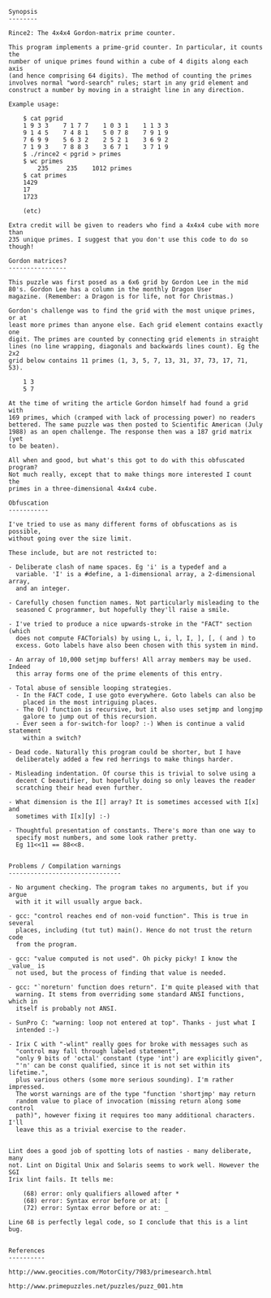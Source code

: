     Synopsis
    --------

    Rince2: The 4x4x4 Gordon-matrix prime counter.

    This program implements a prime-grid counter. In particular, it counts the
    number of unique primes found within a cube of 4 digits along each axis
    (and hence comprising 64 digits). The method of counting the primes
    involves normal "word-search" rules; start in any grid element and
    construct a number by moving in a straight line in any direction.

    Example usage:

        $ cat pgrid
        1 9 3 3    7 1 7 7    1 0 3 1    1 1 3 3
        9 1 4 5    7 4 8 1    5 0 7 8    7 9 1 9
        7 6 9 9    5 6 3 2    2 5 2 1    3 6 9 2
        7 1 9 3    7 8 8 3    3 6 7 1    3 7 1 9
        $ ./rince2 < pgrid > primes
        $ wc primes
            235     235    1012 primes
        $ cat primes
        1429
        17
        1723

        (etc)

    Extra credit will be given to readers who find a 4x4x4 cube with more than
    235 unique primes. I suggest that you don't use this code to do so though!

    Gordon matrices?
    ----------------

    This puzzle was first posed as a 6x6 grid by Gordon Lee in the mid
    80's. Gordon Lee has a column in the monthly Dragon User
    magazine. (Remember: a Dragon is for life, not for Christmas.)

    Gordon's challenge was to find the grid with the most unique primes, or at
    least more primes than anyone else. Each grid element contains exactly one
    digit. The primes are counted by connecting grid elements in straight
    lines (no line wrapping, diagonals and backwards lines count). Eg the 2x2
    grid below contains 11 primes (1, 3, 5, 7, 13, 31, 37, 73, 17, 71, 53).

        1 3
        5 7

    At the time of writing the article Gordon himself had found a grid with
    169 primes, which (cramped with lack of processing power) no readers
    bettered. The same puzzle was then posted to Scientific American (July
    1988) as an open challenge. The response then was a 187 grid matrix (yet
    to be beaten).

    All when and good, but what's this got to do with this obfuscated program?
    Not much really, except that to make things more interested I count the
    primes in a three-dimensional 4x4x4 cube.

    Obfuscation
    -----------

    I've tried to use as many different forms of obfuscations as is possible,
    without going over the size limit.

    These include, but are not restricted to:

    - Deliberate clash of name spaces. Eg 'i' is a typedef and a
      variable. 'I' is a #define, a 1-dimensional array, a 2-dimensional array,
      and an integer.

    - Carefully chosen function names. Not particularly misleading to the
      seasoned C programmer, but hopefully they'll raise a smile.

    - I've tried to produce a nice upwards-stroke in the "FACT" section (which
      does not compute FACTorials) by using L, i, l, I, ], [, ( and ) to
      excess. Goto labels have also been chosen with this system in mind.

    - An array of 10,000 setjmp buffers! All array members may be used. Indeed
      this array forms one of the prime elements of this entry.

    - Total abuse of sensible looping strategies.
      - In the FACT code, I use goto everywhere. Goto labels can also be
        placed in the most intriguing places.
      - The O() function is recursive, but it also uses setjmp and longjmp
        galore to jump out of this recursion.
      - Ever seen a for-switch-for loop? :-) When is continue a valid statement
        within a switch?

    - Dead code. Naturally this program could be shorter, but I have
      deliberately added a few red herrings to make things harder.

    - Misleading indentation. Of course this is trivial to solve using a
      decent C beautifier, but hopefully doing so only leaves the reader
      scratching their head even further.

    - What dimension is the I[] array? It is sometimes accessed with I[x] and
      sometimes with I[x][y] :-)

    - Thoughtful presentation of constants. There's more than one way to
      specify most numbers, and some look rather pretty.
      Eg 11<<11 == 88<<8.


    Problems / Compilation warnings
    -------------------------------

    - No argument checking. The program takes no arguments, but if you argue
      with it it will usually argue back.

    - gcc: "control reaches end of non-void function". This is true in several
      places, including (tut tut) main(). Hence do not trust the return code
      from the program.

    - gcc: "value computed is not used". Oh picky picky! I know the _value_ is
      not used, but the process of finding that value is needed.

    - gcc: "`noreturn' function does return". I'm quite pleased with that
      warning. It stems from overriding some standard ANSI functions, which in
      itself is probably not ANSI.

    - SunPro C: "warning: loop not entered at top". Thanks - just what I
      intended :-)

    - Irix C with "-wlint" really goes for broke with messages such as
      "control may fall through labeled statement",
      "only 9 bits of 'octal' constant (type 'int') are explicitly given",
      "'n' can be const qualified, since it is not set within its lifetime.",
      plus various others (some more serious sounding). I'm rather impressed.
      The worst warnings are of the type "function 'shortjmp' may return
      random value to place of invocation (missing return along some control
      path)", however fixing it requires too many additional characters. I'll
      leave this as a trivial exercise to the reader.


    Lint does a good job of spotting lots of nasties - many deliberate, many
    not. Lint on Digital Unix and Solaris seems to work well. However the SGI
    Irix lint fails. It tells me:

        (68) error: only qualifiers allowed after *
        (68) error: Syntax error before or at: [
        (72) error: Syntax error before or at: _

    Line 68 is perfectly legal code, so I conclude that this is a lint bug.

    
    References
    ----------

    http://www.geocities.com/MotorCity/7983/primesearch.html

    http://www.primepuzzles.net/puzzles/puzz_001.htm
